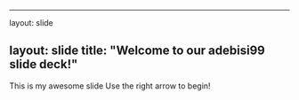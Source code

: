 ---
layout: slide

layout: slide
title: "Welcome to our adebisi99 slide deck!"
--
This is my awesome slide
Use the right arrow to begin!
